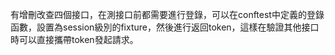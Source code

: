 有增刪改查四個接口，在測接口前都需要進行登錄，可以在conftest中定義的登錄函數，設置為session級別的fixture，然後進行返回token，這樣在驗證其他接口時可以直接攜帶token發起請求。
